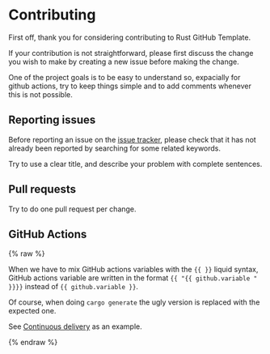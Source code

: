 # Contributing

First off, thank you for considering contributing to Rust GitHub Template.

If your contribution is not straightforward, please first discuss the change you
wish to make by creating a new issue before making the change.

One of the project goals is to be easy to understand so, expacially for github
actions, try to keep things simple and to add comments whenever this is not
possible.

## Reporting issues

Before reporting an issue on the
[issue tracker](https://github.com/rust-github/template/issues),
please check that it has not already been reported by searching for some related
keywords.

Try to use a clear title, and describe your problem with complete sentences.

## Pull requests

Try to do one pull request per change.

## GitHub Actions

{% raw  %}

When we have to mix GitHub actions variables with the `{{ }}` liquid syntax,
GitHub actions variable are written in the format
`{{ "{{ github.variable " }}}}` instead of `{{ github.variable }}`.

Of course, when doing `cargo generate` the ugly version is replaced with the expected
one.

See [Continuous delivery](https://github.com/rust-github/template/blob/master/.github/workflows/cd.yml)
as an example.

{% endraw  %}
